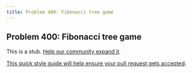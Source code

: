 ```yaml
---
title: Problem 400: Fibonacci tree game
---
```

## Problem 400: Fibonacci tree game

This is a stub. <a href='https://github.com/freecodecamp/guides/tree/master/src/pages/certifications/coding-interview-prep/project-euler/problem-400-fibonacci-tree-game/index.md' target='_blank' rel='nofollow'>Help our community expand it</a>.

<a href='https://github.com/freecodecamp/guides/blob/master/README.md' target='_blank' rel='nofollow'>This quick style guide will help ensure your pull request gets accepted</a>.

<!-- The article goes here, in GitHub-flavored Markdown. Feel free to add YouTube videos, images, and CodePen/JSBin embeds  -->
